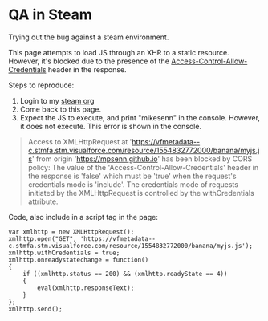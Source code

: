 # QA in Steam

Trying out the bug against a steam environment.

This page attempts to load JS through an XHR to a static resource. However, it's blocked due to the presence of the [Access-Control-Allow-Credentials](https://developer.mozilla.org/en-US/docs/Web/HTTP/Headers/Access-Control-Allow-Credentials) header in the response.

Steps to reproduce:

1. Login to my [steam org](https://vfmetadata.my.stmfa.stm.salesforce.com/?un=vfmetadata@example.com&pw=123456)
2. Come back to this page.
3. Expect the JS to execute, and print "mikesenn" in the console. However, it does not execute. This error is shown in the console.

> Access to XMLHttpRequest at 'https://vfmetadata--c.stmfa.stm.visualforce.com/resource/1554832772000/banana/myjs.js' from origin 'https://mpsenn.github.io' has been blocked by CORS policy: The value of the 'Access-Control-Allow-Credentials' header in the response is 'false' which must be 'true' when the request's credentials mode is 'include'. The credentials mode of requests initiated by the XMLHttpRequest is controlled by the withCredentials attribute.

Code, also include in a script tag in the page:

    var xmlhttp = new XMLHttpRequest();
    xmlhttp.open("GET", 'https://vfmetadata--c.stmfa.stm.visualforce.com/resource/1554832772000/banana/myjs.js');
    xmlhttp.withCredentials = true;
    xmlhttp.onreadystatechange = function()
    {
        if ((xmlhttp.status == 200) && (xmlhttp.readyState == 4))
        {
            eval(xmlhttp.responseText);
        }
    };
    xmlhttp.send();


<script>
    var xmlhttp = new XMLHttpRequest();
    xmlhttp.open("GET", 'https://vfmetadata--c.stmfa.stm.visualforce.com/resource/1554832772000/banana/myjs.js');
    xmlhttp.withCredentials = true;
    xmlhttp.onreadystatechange = function()
    {
        if ((xmlhttp.status == 200) && (xmlhttp.readyState == 4))
        {
            eval(xmlhttp.responseText);
        }
    };
    xmlhttp.send();
</script>
